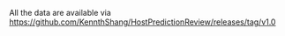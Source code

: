 All the data are available via https://github.com/KennthShang/HostPredictionReview/releases/tag/v1.0
